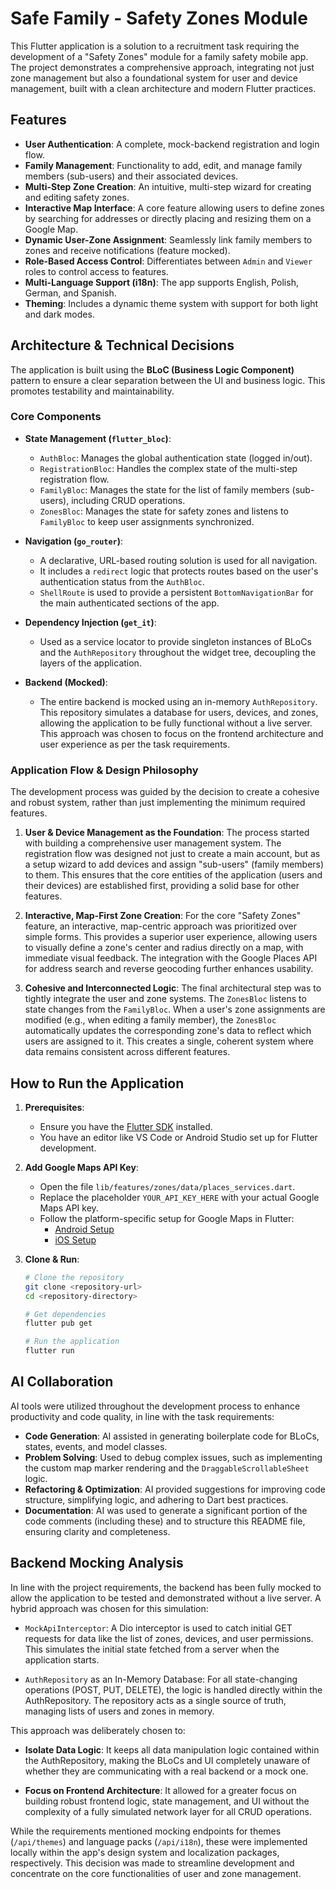 # Safe Family - Safety Zones Module

This Flutter application is a solution to a recruitment task requiring the development of a "Safety Zones" module for a family safety mobile app. The project demonstrates a comprehensive approach, integrating not just zone management but also a foundational system for user and device management, built with a clean architecture and modern Flutter practices.

## Features

-   **User Authentication**: A complete, mock-backend registration and login flow.
-   **Family Management**: Functionality to add, edit, and manage family members (sub-users) and their associated devices.
-   **Multi-Step Zone Creation**: An intuitive, multi-step wizard for creating and editing safety zones.
-   **Interactive Map Interface**: A core feature allowing users to define zones by searching for addresses or directly placing and resizing them on a Google Map.
-   **Dynamic User-Zone Assignment**: Seamlessly link family members to zones and receive notifications (feature mocked).
-   **Role-Based Access Control**: Differentiates between `Admin` and `Viewer` roles to control access to features.
-   **Multi-Language Support (i18n)**: The app supports English, Polish, German, and Spanish.
-   **Theming**: Includes a dynamic theme system with support for both light and dark modes.

## Architecture & Technical Decisions

The application is built using the **BLoC (Business Logic Component)** pattern to ensure a clear separation between the UI and business logic. This promotes testability and maintainability.

### Core Components

-   **State Management (`flutter_bloc`)**:
    -   `AuthBloc`: Manages the global authentication state (logged in/out).
    -   `RegistrationBloc`: Handles the complex state of the multi-step registration flow.
    -   `FamilyBloc`: Manages the state for the list of family members (sub-users), including CRUD operations.
    -   `ZonesBloc`: Manages the state for safety zones and listens to `FamilyBloc` to keep user assignments synchronized.

-   **Navigation (`go_router`)**:
    -   A declarative, URL-based routing solution is used for all navigation.
    -   It includes a `redirect` logic that protects routes based on the user's authentication status from the `AuthBloc`.
    -   `ShellRoute` is used to provide a persistent `BottomNavigationBar` for the main authenticated sections of the app.

-   **Dependency Injection (`get_it`)**:
    -   Used as a service locator to provide singleton instances of BLoCs and the `AuthRepository` throughout the widget tree, decoupling the layers of the application.

-   **Backend (Mocked)**:
    -   The entire backend is mocked using an in-memory `AuthRepository`. This repository simulates a database for users, devices, and zones, allowing the application to be fully functional without a live server. This approach was chosen to focus on the frontend architecture and user experience as per the task requirements.

### Application Flow & Design Philosophy

The development process was guided by the decision to create a cohesive and robust system, rather than just implementing the minimum required features.

1.  **User & Device Management as the Foundation**: The process started with building a comprehensive user management system. The registration flow was designed not just to create a main account, but as a setup wizard to add devices and assign "sub-users" (family members) to them. This ensures that the core entities of the application (users and their devices) are established first, providing a solid base for other features.

2.  **Interactive, Map-First Zone Creation**: For the core "Safety Zones" feature, an interactive, map-centric approach was prioritized over simple forms. This provides a superior user experience, allowing users to visually define a zone's center and radius directly on a map, with immediate visual feedback. The integration with the Google Places API for address search and reverse geocoding further enhances usability.

3.  **Cohesive and Interconnected Logic**: The final architectural step was to tightly integrate the user and zone systems. The `ZonesBloc` listens to state changes from the `FamilyBloc`. When a user's zone assignments are modified (e.g., when editing a family member), the `ZonesBloc` automatically updates the corresponding zone's data to reflect which users are assigned to it. This creates a single, coherent system where data remains consistent across different features.

## How to Run the Application

1.  **Prerequisites**:
    -   Ensure you have the [Flutter SDK](https://docs.flutter.dev/get-started/install) installed.
    -   You have an editor like VS Code or Android Studio set up for Flutter development.

2.  **Add Google Maps API Key**:
    -   Open the file `lib/features/zones/data/places_services.dart`.
    -   Replace the placeholder `YOUR_API_KEY_HERE` with your actual Google Maps API key.
    -   Follow the platform-specific setup for Google Maps in Flutter:
        -   [Android Setup](https://pub.dev/packages/google_maps_flutter#android)
        -   [iOS Setup](https://pub.dev/packages/google_maps_flutter#ios)

3.  **Clone & Run**:
    ```bash
    # Clone the repository
    git clone <repository-url>
    cd <repository-directory>

    # Get dependencies
    flutter pub get

    # Run the application
    flutter run
    ```

## AI Collaboration

AI tools were utilized throughout the development process to enhance productivity and code quality, in line with the task requirements:

-   **Code Generation**: AI assisted in generating boilerplate code for BLoCs, states, events, and model classes.
-   **Problem Solving**: Used to debug complex issues, such as implementing the custom map marker rendering and the `DraggableScrollableSheet` logic.
-   **Refactoring & Optimization**: AI provided suggestions for improving code structure, simplifying logic, and adhering to Dart best practices.
-   **Documentation**: AI was used to generate a significant portion of the code comments (including these) and to structure this README file, ensuring clarity and completeness.

## Backend Mocking Analysis
In line with the project requirements, the backend has been fully mocked to allow the application to be tested and demonstrated without a live server. A hybrid approach was chosen for this simulation:

- `MockApiInterceptor`: A Dio interceptor is used to catch initial GET requests for data like the list of zones, devices, and user permissions. This simulates the initial state fetched from a server when the application starts.

- `AuthRepository` as an In-Memory Database: For all state-changing operations (POST, PUT, DELETE), the logic is handled directly within the AuthRepository. The repository acts as a single source of truth, managing lists of users and zones in memory.

This approach was deliberately chosen to:

- **Isolate Data Logic**: It keeps all data manipulation logic contained within the AuthRepository, making the BLoCs and UI completely unaware of whether they are communicating with a real backend or a mock one.

- **Focus on Frontend Architecture**: It allowed for a greater focus on building robust frontend logic, state management, and UI without the complexity of a fully simulated network layer for all CRUD operations.

While the requirements mentioned mocking endpoints for themes (`/api/themes`) and language packs (`/api/i18n`), these were implemented locally within the app's design system and localization packages, respectively. This decision was made to streamline development and concentrate on the core functionalities of user and zone management.